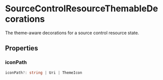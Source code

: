 # SourceControlResourceThemableDecorations

The theme-aware decorations for a source control resource state.

## Properties

### iconPath

```typescript
iconPath?: string | Uri | ThemeIcon
```

[ThemeIcon]: ThemeIcon.md
[Uri]: Uri.md
